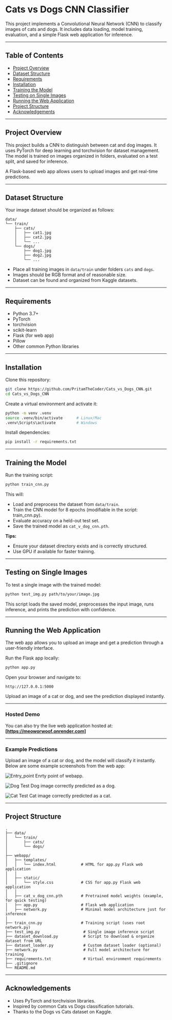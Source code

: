 # Cats vs Dogs CNN Classifier

This project implements a Convolutional Neural Network (CNN) to classify images of cats and dogs. It includes data loading, model training, evaluation, and a simple Flask web application for inference.

---

## Table of Contents

* [Project Overview](#project-overview)
* [Dataset Structure](#dataset-structure)
* [Requirements](#requirements)
* [Installation](#installation)
* [Training the Model](#training-the-model)
* [Testing on Single Images](#testing-on-single-images)
* [Running the Web Application](#running-the-web-application)
* [Project Structure](#project-structure)
* [Acknowledgements](#acknowledgements)

---

## Project Overview

This project builds a CNN to distinguish between cat and dog images. It uses PyTorch for deep learning and torchvision for dataset management. The model is trained on images organized in folders, evaluated on a test split, and saved for inference.

A Flask-based web app allows users to upload images and get real-time predictions.

---

## Dataset Structure

Your image dataset should be organized as follows:

```
data/
└── train/
    ├── cats/
    │   ├── cat1.jpg
    │   ├── cat2.jpg
    │   └── ...
    └── dogs/
        ├── dog1.jpg
        ├── dog2.jpg
        └── ...
```

* Place all training images in `data/train` under folders `cats` and `dogs`.
* Images should be RGB format and of reasonable size.
* Dataset can be found and organized from Kaggle datasets.

---

## Requirements

* Python 3.7+
* PyTorch
* torchvision
* scikit-learn
* Flask (for web app)
* Pillow
* Other common Python libraries

---

## Installation

Clone this repository:

```bash
git clone https://github.com/PritamTheCoder/Cats_vs_Dogs_CNN.git
cd Cats_vs_Dogs_CNN
```

Create a virtual environment and activate it:

```bash
python -m venv .venv
source .venv/bin/activate      # Linux/Mac
.venv\Scripts\activate         # Windows
```

Install dependencies:

```bash
pip install -r requirements.txt
```

---

## Training the Model

Run the training script:

```bash
python train_cnn.py
```

This will:

* Load and preprocess the dataset from `data/train`.
* Train the CNN model for 8 epochs (modifiable in the script: train_cnn.py).
* Evaluate accuracy on a held-out test set.
* Save the trained model as `cat_v_dog_cnn.pth`.

**Tips:**

* Ensure your dataset directory exists and is correctly structured.
* Use GPU if available for faster training.

---

## Testing on Single Images

To test a single image with the trained model:

```bash
python test_img.py path/to/your/image.jpg
```

This script loads the saved model, preprocesses the input image, runs inference, and prints the prediction with confidence.

---

## Running the Web Application

The web app allows you to upload an image and get a prediction through a user-friendly interface.

Run the Flask app locally:

```bash
python app.py
```

Open your browser and navigate to:

```
http://127.0.0.1:5000
```

Upload an image of a cat or dog, and see the prediction displayed instantly.

---

### Hosted Demo

You can also try the live web application hosted at:
**\[https://meoworwoof.onrender.com]**


---

### Example Predictions

Upload an image of a cat or dog, and the model will classify it instantly. Below are some example screenshots from the web app:

![Entry_point](img/state.png)
Enrty point of webapp.

![Dog Test](img/dog.png)
Dog image correctly predicted as a dog.

![Cat Test](img/cat.png)
Cat image correctly predicted as a cat.


---

## Project Structure

```
.
├── data/
│   └── train/
│       ├── cats/
│       └── dogs/
│
├── webapp/
│   ├── templates/
│   │   └── index.html           # HTML for app.py Flask web application
│   │
│   ├── static/
│   │   └── style.css            # CSS for app.py Flask web application
│   │
│   ├── cat_v_dog_cnn.pth        # Pretrained model weights (example, for quick testing)
│   ├── app.py                   # Flask web application
│   ├── network.py               # Minimal model architecture just for inference
│
├── train_cnn.py                 # Training script (uses root network.py)
├── test_img.py                   # Single image inference script
├── dataset_download.py           # Script to download & organize dataset from URL
├── dataset_loader.py             # Custom dataset loader (optional)
├── network.py                    # Full model architecture for training
├── requirements.txt              # Virtual environment requirements
├── .gitignore
└── README.md

```

---

## Acknowledgements

* Uses PyTorch and torchvision libraries.
* Inspired by common Cats vs Dogs classification tutorials.
* Thanks to the Dogs vs Cats dataset on Kaggle.

